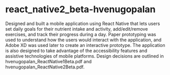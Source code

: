 # react_native2_beta-hvenugopalan
Designed and built a mobile application using React Native that lets users set daily goals for their nutrient intake and activity, add/edit/remove exercises, and track their progress during a day. Paper prototyping was used to understand how the users would interact with the application, and Adobe XD was used later to create an interactive prototype. The application is also designed to take advantage of the accessibility features and assistive technologies of mobile platforms.
Design decisions are outlined in hvenugopalan_ReactNative1Beta.pdf and hvenugopalan_ReactNative2Beta.pdf.
